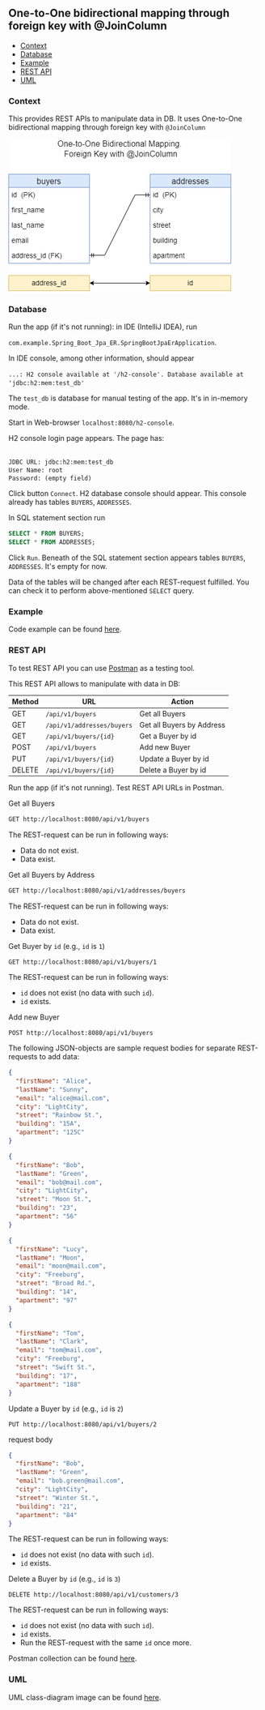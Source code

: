 
<h2>One-to-One bidirectional mapping through foreign key with @JoinColumn</h3>

* [Context](#context)
* [Database](#database)
* [Example](#example)
* [REST API](#rest-api)
* [UML](#uml)

### Context

This provides REST APIs to manipulate data in DB.
It uses One-to-One bidirectional mapping through foreign key with `@JoinColumn`

![](./one-to-one-bidir-fk-jc.png)

### Database

Run the app (if it's not running): in IDE (IntelliJ IDEA), run

`com.example.Spring_Boot_Jpa_ER.SpringBootJpaErApplication`.

In IDE console, among other information, should appear

`...: H2 console available at '/h2-console'. Database available at 'jdbc:h2:mem:test_db'`

The `test_db` is database for manual testing of the app. It's in in-memory mode.

Start in Web-browser `localhost:8080/h2-console`.

H2 console login page appears. The page has:

```text

JDBC URL: jdbc:h2:mem:test_db
User Name: root
Password: (empty field)

```

Click button `Connect`. H2 database console should appear.
This console already has tables `BUYERS`, `ADDRESSES`.

In SQL statement section run

```sql
SELECT * FROM BUYERS;
SELECT * FROM ADDRESSES;
```

Click `Run`. Beneath of the SQL statement section appears
tables `BUYERS`, `ADDRESSES`.
It's empty for now.

Data of the tables will be changed after each REST-request fulfilled.
You can check it to perform above-mentioned `SELECT` query.

### Example

Code example can be found [here](../../src/main/java/com/example/Spring_Boot_Jpa_ER/_02_1_to_1_bidir_fk_jc).


### REST API

To test REST API you can use [Postman](https://www.postman.com/) as a testing tool.

This REST API allows to manipulate with data in DB:

| Method    | URL                        | Action                    |
|-----------|----------------------------|---------------------------|
| GET       | `/api/v1/buyers`           | Get all Buyers            | 
| GET       | `/api/v1/addresses/buyers` | Get all Buyers by Address | 
| GET       | `/api/v1/buyers/{id}`      | Get a Buyer by id         |
| POST      | `/api/v1/buyers`           | Add new Buyer             |
| PUT       | `/api/v1/buyers/{id}`      | Update a Buyer by id      |
| DELETE    | `/api/v1/buyers/{id}`      | Delete a Buyer by id      |


Run the app (if it's not running). Test REST API URLs in Postman.

Get all Buyers
```txt
GET http://localhost:8080/api/v1/buyers
```
The REST-request can be run in following ways:
* Data do not exist.
* Data exist.

Get all Buyers by Address
```txt
GET http://localhost:8080/api/v1/addresses/buyers
```
The REST-request can be run in following ways:
* Data do not exist.
* Data exist.

Get Buyer by `id` (e.g., `id` is `1`)
```text
GET http://localhost:8080/api/v1/buyers/1
```
The REST-request can be run in following ways:
* `id` does not exist (no data with such `id`).
* `id` exists.

Add new Buyer
```text
POST http://localhost:8080/api/v1/buyers
```
The following JSON-objects are sample request bodies
for separate REST-requests to add data:
```json
{
  "firstName": "Alice",
  "lastName": "Sunny",
  "email": "alice@mail.com",
  "city": "LightCity",
  "street": "Rainbow St.",
  "building": "15A",
  "apartment": "125C"
}
```
```json
{
  "firstName": "Bob",
  "lastName": "Green",
  "email": "bob@mail.com",
  "city": "LightCity",
  "street": "Moon St.",
  "building": "23",
  "apartment": "56"
}
```
```json
{
  "firstName": "Lucy",
  "lastName": "Moon",
  "email": "moon@mail.com",
  "city": "Freeburg",
  "street": "Broad Rd.",
  "building": "14",
  "apartment": "97"
}
```
```json
{
  "firstName": "Tom",
  "lastName": "Clark",
  "email": "tom@mail.com",
  "city": "Freeburg",
  "street": "Swift St.",
  "building": "17",
  "apartment": "188"
}
```

Update a Buyer by `id` (e.g., `id` is `2`)
```text
PUT http://localhost:8080/api/v1/buyers/2
```
request body
```json
{
  "firstName": "Bob",
  "lastName": "Green",
  "email": "bob.green@mail.com",
  "city": "LightCity",
  "street": "Winter St.",
  "building": "21",
  "apartment": "84"
}
```
The REST-request can be run in following ways:
* `id` does not exist (no data with such `id`).
* `id` exists.

Delete a Buyer by `id` (e.g., `id` is `3`)
```text
DELETE http://localhost:8080/api/v1/customers/3
```
The REST-request can be run in following ways:
* `id` does not exist (no data with such `id`).
* `id` exists.
* Run the REST-request with the same `id` once more.

Postman collection can be found [here](./REST_API_One-to-One_BiDir_FK_JC.postman_collection.json).


### UML

UML class-diagram image can be found [here](./1-to-1-bidir-fk-jc-uml.png).
